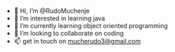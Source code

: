 - 👋 Hi, I’m @RudoMuchenje
- 👀 I’m interested in learning java
- 🌱 I’m currently learning object oriented programming
- 💞️ I’m looking to collaborate on coding
- 📫 get in touch on mucherudo3@gmail.com

<!---
RudoMuchenje/RudoMuchenje is a ✨ special ✨ repository because its `README.md` (this file) appears on your GitHub profile.
You can click the Preview link to take a look at your changes.
--->
